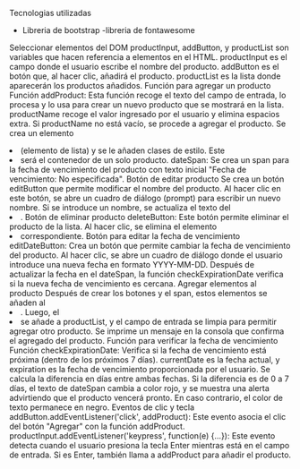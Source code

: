 Tecnologias utilizadas 
- Libreria de bootstrap
-libreria de fontawesome

 Seleccionar elementos del DOM
productInput, addButton, y productList son variables que hacen referencia a elementos en el HTML.
productInput es el campo donde el usuario escribe el nombre del producto.
addButton es el botón que, al hacer clic, añadirá el producto.
productList es la lista donde aparecerán los productos añadidos.
Función para agregar un producto
Función addProduct: Esta función recoge el texto del campo de entrada, lo procesa y lo usa para crear un nuevo producto que se mostrará en la lista.
productName recoge el valor ingresado por el usuario y elimina espacios extra.
Si productName no está vacío, se procede a agregar el producto.
Se crea un elemento <li> (elemento de lista) y se le añaden clases de estilo. Este <li> será el contenedor de un solo producto.
dateSpan: Se crea un span para la fecha de vencimiento del producto con texto inicial "Fecha de vencimiento: No especificada".
Botón de editar producto
Se crea un botón editButton que permite modificar el nombre del producto. Al hacer clic en este botón, se abre un cuadro de diálogo (prompt) para escribir un nuevo nombre. Si se introduce un nombre, se actualiza el texto del <li>.
 Botón de eliminar producto
deleteButton: Este botón permite eliminar el producto de la lista. Al hacer clic, se elimina el elemento <li> correspondiente.
Botón para editar la fecha de vencimiento
editDateButton: Crea un botón que permite cambiar la fecha de vencimiento del producto. Al hacer clic, se abre un cuadro de diálogo donde el usuario introduce una nueva fecha en formato YYYY-MM-DD.
Después de actualizar la fecha en el dateSpan, la función checkExpirationDate verifica si la nueva fecha de vencimiento es cercana.
Agregar elementos al producto
Después de crear los botones y el span, estos elementos se añaden al <li>.
Luego, el <li> se añade a productList, y el campo de entrada se limpia para permitir agregar otro producto.
Se imprime un mensaje en la consola que confirma el agregado del producto.
Función para verificar la fecha de vencimiento
Función checkExpirationDate: Verifica si la fecha de vencimiento está próxima (dentro de los próximos 7 días).
currentDate es la fecha actual, y expiration es la fecha de vencimiento proporcionada por el usuario.
Se calcula la diferencia en días entre ambas fechas.
Si la diferencia es de 0 a 7 días, el texto de dateSpan cambia a color rojo, y se muestra una alerta advirtiendo que el producto vencerá pronto. En caso contrario, el color de texto permanece en negro.
 Eventos de clic y tecla
addButton.addEventListener('click', addProduct): Este evento asocia el clic del botón "Agregar" con la función addProduct.
productInput.addEventListener('keypress', function(e) {...}): Este evento detecta cuando el usuario presiona la tecla Enter mientras está en el campo de entrada. Si es Enter, también llama a addProduct para añadir el producto.

